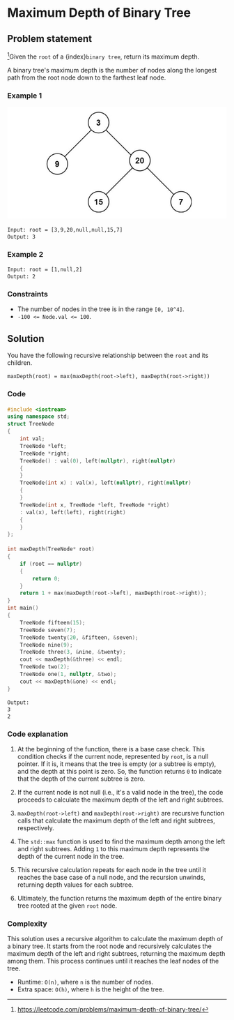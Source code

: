 # Maximum Depth of Binary Tree

## Problem statement

[^url]Given the `root` of a {index}`binary tree`, return its maximum depth.

A binary tree's maximum depth is the number of nodes along the longest path from the root node down to the farthest leaf node.

[^url]: https://leetcode.com/problems/maximum-depth-of-binary-tree/

### Example 1
![Example 1](104_Maximum_Depth_of_Binary_Tree.jpg)
```text
Input: root = [3,9,20,null,null,15,7]
Output: 3
```
### Example 2
```text
Input: root = [1,null,2]
Output: 2
``` 

### Constraints

* The number of nodes in the tree is in the range `[0, 10^4]`.
* `-100 <= Node.val <= 100`.

## Solution
You have the following recursive relationship between the `root` and its children.

```text
maxDepth(root) = max(maxDepth(root->left), maxDepth(root->right))
```

### Code

```cpp
#include <iostream>
using namespace std;
struct TreeNode 
{
    int val;
    TreeNode *left;
    TreeNode *right;
    TreeNode() : val(0), left(nullptr), right(nullptr) 
    {        
    }
    TreeNode(int x) : val(x), left(nullptr), right(nullptr) 
    {        
    }
    TreeNode(int x, TreeNode *left, TreeNode *right)
    : val(x), left(left), right(right) 
    {        
    }
};

int maxDepth(TreeNode* root) 
{
    if (root == nullptr) 
    {
        return 0;
    }
    return 1 + max(maxDepth(root->left), maxDepth(root->right));
}
int main() 
{
    TreeNode fifteen(15);
    TreeNode seven(7);
    TreeNode twenty(20, &fifteen, &seven);
    TreeNode nine(9);
    TreeNode three(3, &nine, &twenty);
    cout << maxDepth(&three) << endl;
    TreeNode two(2);
    TreeNode one(1, nullptr, &two);
    cout << maxDepth(&one) << endl;
}
```
```text
Output:
3
2
```

### Code explanation

1. At the beginning of the function, there is a base case check. This condition checks if the current node, represented by `root`, is a null pointer. If it is, it means that the tree is empty (or a subtree is empty), and the depth at this point is zero. So, the function returns `0` to indicate that the depth of the current subtree is zero.

2. If the current node is not null (i.e., it's a valid node in the tree), the code proceeds to calculate the maximum depth of the left and right subtrees.

3. `maxDepth(root->left)` and `maxDepth(root->right)` are recursive function calls that calculate the maximum depth of the left and right subtrees, respectively.

4. The `std::max` function is used to find the maximum depth among the left and right subtrees. Adding `1` to this maximum depth represents the depth of the current node in the tree.

5. This recursive calculation repeats for each node in the tree until it reaches the base case of a null node, and the recursion unwinds, returning depth values for each subtree.

6. Ultimately, the function returns the maximum depth of the entire binary tree rooted at the given `root` node.


### Complexity

This solution uses a recursive algorithm to calculate the maximum depth of a binary tree. It starts from the root node and recursively calculates the maximum depth of the left and right subtrees, returning the maximum depth among them. This process continues until it reaches the leaf nodes of the tree. 

* Runtime: `O(n)`, where `n` is the number of nodes.
* Extra space: `O(h)`, where `h` is the height of the tree.



